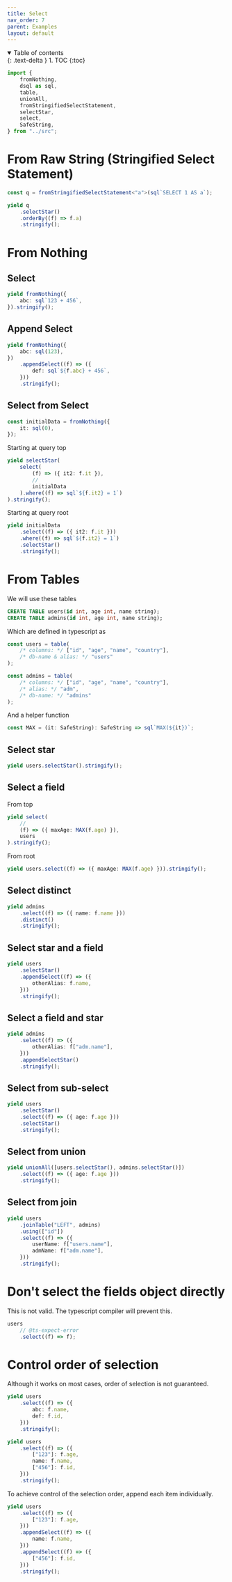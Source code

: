 ```yaml
---
title: Select
nav_order: 7
parent: Examples
layout: default
---
```


<details open markdown="block">
  <summary>
    Table of contents
  </summary>
  {: .text-delta }
1. TOC
{:toc}
</details>

```ts eval --replacePrintedInput=../src,sql-select-ts
import {
    fromNothing,
    dsql as sql,
    table,
    unionAll,
    fromStringifiedSelectStatement,
    selectStar,
    select,
    SafeString,
} from "../src";
```

# From Raw String (Stringified Select Statement)

```ts eval --yield=sql
const q = fromStringifiedSelectStatement<"a">(sql`SELECT 1 AS a`);

yield q
    .selectStar()
    .orderBy((f) => f.a)
    .stringify();
```

# From Nothing

## Select

```ts eval --yield=sql
yield fromNothing({
    abc: sql`123 + 456`,
}).stringify();
```

## Append Select

```ts eval --yield=sql
yield fromNothing({
    abc: sql(123),
})
    .appendSelect((f) => ({
        def: sql`${f.abc} + 456`,
    }))
    .stringify();
```

## Select from Select

```ts eval
const initialData = fromNothing({
    it: sql(0),
});
```

Starting at query top

```ts eval --yield=sql
yield selectStar(
    select(
        (f) => ({ it2: f.it }),
        //
        initialData
    ).where((f) => sql`${f.it2} = 1`)
).stringify();
```

Starting at query root

```ts eval --yield=sql
yield initialData
    .select((f) => ({ it2: f.it }))
    .where((f) => sql`${f.it2} = 1`)
    .selectStar()
    .stringify();
```

# From Tables

We will use these tables

```sql
CREATE TABLE users(id int, age int, name string);
CREATE TABLE admins(id int, age int, name string);
```

Which are defined in typescript as

```ts eval
const users = table(
    /* columns: */ ["id", "age", "name", "country"],
    /* db-name & alias: */ "users"
);

const admins = table(
    /* columns: */ ["id", "age", "name", "country"],
    /* alias: */ "adm",
    /* db-name: */ "admins"
);
```

And a helper function

```ts eval
const MAX = (it: SafeString): SafeString => sql`MAX(${it})`;
```

## Select star

```ts eval --yield=sql
yield users.selectStar().stringify();
```

## Select a field

From top

```ts eval --yield=sql
yield select(
    //
    (f) => ({ maxAge: MAX(f.age) }),
    users
).stringify();
```

From root

```ts eval --yield=sql
yield users.select((f) => ({ maxAge: MAX(f.age) })).stringify();
```

## Select distinct

```ts eval --yield=sql
yield admins
    .select((f) => ({ name: f.name }))
    .distinct()
    .stringify();
```

## Select star and a field

```ts eval --yield=sql
yield users
    .selectStar()
    .appendSelect((f) => ({
        otherAlias: f.name,
    }))
    .stringify();
```

## Select a field and star

```ts eval --yield=sql
yield admins
    .select((f) => ({
        otherAlias: f["adm.name"],
    }))
    .appendSelectStar()
    .stringify();
```

## Select from sub-select

```ts eval --yield=sql
yield users
    .selectStar()
    .select((f) => ({ age: f.age }))
    .selectStar()
    .stringify();
```

## Select from union

```ts eval --yield=sql
yield unionAll([users.selectStar(), admins.selectStar()])
    .select((f) => ({ age: f.age }))
    .stringify();
```

## Select from join

```ts eval --yield=sql
yield users
    .joinTable("LEFT", admins)
    .using(["id"])
    .select((f) => ({
        userName: f["users.name"],
        admName: f["adm.name"],
    }))
    .stringify();
```

# Don't select the fields object directly

This is not valid. The typescript compiler will prevent this.

```ts eval
users
    // @ts-expect-error
    .select((f) => f);
```

# Control order of selection

Although it works on most cases, order of selection is not guaranteed.

```ts eval --yield=sql
yield users
    .select((f) => ({
        abc: f.name,
        def: f.id,
    }))
    .stringify();
```

```ts eval --yield=sql
yield users
    .select((f) => ({
        ["123"]: f.age,
        name: f.name,
        ["456"]: f.id,
    }))
    .stringify();
```

To achieve control of the selection order, append each item individually.

```ts eval --yield=sql
yield users
    .select((f) => ({
        ["123"]: f.age,
    }))
    .appendSelect((f) => ({
        name: f.name,
    }))
    .appendSelect((f) => ({
        ["456"]: f.id,
    }))
    .stringify();
```
